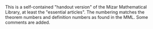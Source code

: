 This is a self-contained "handout version" of the Mizar Mathematical
Library, at least the "essential articles". The numbering matches the
theorem numbers and definition numbers as found in the MML. Some
comments are added.